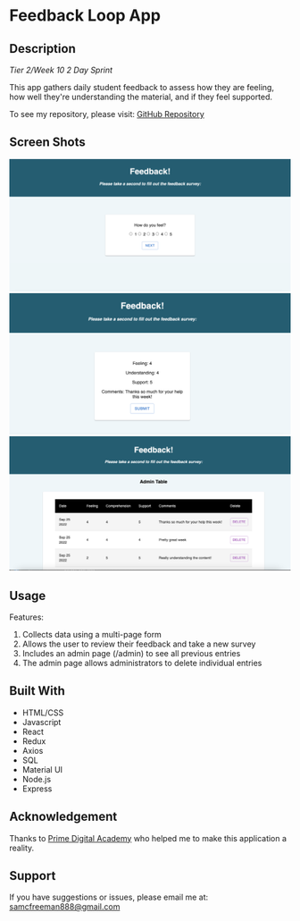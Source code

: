 # Feedback Loop App

## Description

_Tier 2/Week 10_
_2 Day Sprint_

This app gathers daily student feedback to assess how they are feeling, how well they're understanding the material, and if they feel supported.

To see my repository, please visit: [GitHub Repository](https://github.com/sam-c-freeman/weekend-redux-feedback-loop)

## Screen Shots

<img src="appPhotos/FeedbackHome.png"/>
<img src="appPhotos/ReviewPage.png"/>
<img src="appPhotos/updatedTable.png"/>




## Usage
Features:

1. Collects data using a multi-page form
2. Allows the user to review their feedback and take a new survey
2. Includes an admin page (/admin) to see all previous entries
3. The admin page allows administrators to delete individual entries


## Built With

* HTML/CSS
* Javascript
* React
* Redux
* Axios
* SQL
* Material UI
* Node.js
* Express


## Acknowledgement
Thanks to [Prime Digital Academy](www.primeacademy.io) who helped me to make this application a reality. 

## Support
If you have suggestions or issues, please email me at: <samcfreeman888@gmail.com>